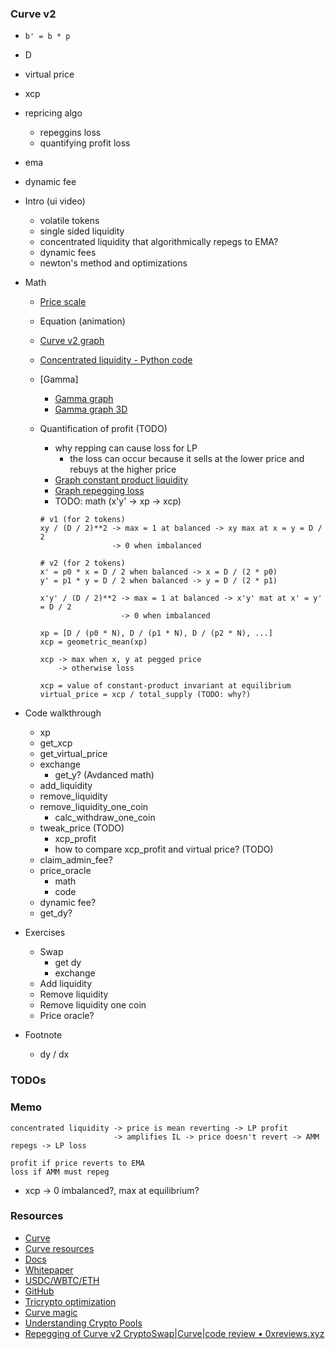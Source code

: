 ### Curve v2

- `b' = b * p`
- D
- virtual price
- xcp
- repricing algo
  - repeggins loss
  - quantifying profit loss
- ema
- dynamic fee

- Intro (ui video)
  - volatile tokens
  - single sided liquidity
  - concentrated liquidity that algorithmically repegs to EMA?
  - dynamic fees
  - newton's method and optimizations
- Math
  - [Price scale](./excalidraw/amm/curve-v2/curve-v2-price-scale.png)
  - Equation (animation)
  - [Curve v2 graph](https://www.desmos.com/calculator/ms7fqtmpxu)
  - [Concentrated liquidity - Python code](./notebook/amm_dy_dx.ipynb)
  - [Gamma]
    - [Gamma graph](https://www.desmos.com/calculator/id0zrk0ucr)
    - [Gamma graph 3D](https://www.desmos.com/3d/siehqqoi40)
  - Quantification of profit (TODO)
    - why repping can cause loss for LP
      - the loss can occur because it sells at the lower price and rebuys at the higher price
    - [Graph constant product liquidity](https://www.desmos.com/calculator/mg1evrmbdq)
    - [Graph repegging loss](https://www.desmos.com/calculator/km1yqb12ik)
    - TODO: math (x'y' -> xp -> xcp)

    ```
    # v1 (for 2 tokens)
    xy / (D / 2)**2 -> max = 1 at balanced -> xy max at x = y = D / 2
                    -> 0 when imbalanced

    # v2 (for 2 tokens)
    x' = p0 * x = D / 2 when balanced -> x = D / (2 * p0)
    y' = p1 * y = D / 2 when balanced -> y = D / (2 * p1)

    x'y' / (D / 2)**2 -> max = 1 at balanced -> x'y' mat at x' = y' = D / 2
                      -> 0 when imbalanced

    xp = [D / (p0 * N), D / (p1 * N), D / (p2 * N), ...]
    xcp = geometric_mean(xp)

    xcp -> max when x, y at pegged price
        -> otherwise loss

    xcp = value of constant-product invariant at equilibrium
    virtual_price = xcp / total_supply (TODO: why?)
    ```

- Code walkthrough
  - xp
  - get_xcp
  - get_virtual_price
  - exchange
    - get_y? (Avdanced math)
  - add_liquidity
  - remove_liquidity
  - remove_liquidity_one_coin
    - calc_withdraw_one_coin
  - tweak_price (TODO)
    - xcp_profit
    - how to compare xcp_profit and virtual price? (TODO)
  - claim_admin_fee?
  - price_oracle
    - math
    - code
  - dynamic fee?
  - get_dy?
- Exercises
  - Swap
    - get dy
    - exchange
  - Add liquidity
  - Remove liquidity
  - Remove liquidity one coin
  - Price oracle?

- Footnote
  - dy / dx


### TODOs


### Memo

```
concentrated liquidity -> price is mean reverting -> LP profit
                       -> amplifies IL -> price doesn't revert -> AMM repegs -> LP loss

profit if price reverts to EMA
loss if AMM must repeg
```

- xcp -> 0 imbalanced?, max at equilibrium?


### Resources

- [Curve](https://curve.fi)
- [Curve resources](https://resources.curve.fi/)
- [Docs](https://docs.curve.fi/)
- [Whitepaper](https://resources.curve.fi/pdf/curve-cryptopools.pdf)
- [USDC/WBTC/ETH](https://etherscan.io/address/0x7f86bf177dd4f3494b841a37e810a34dd56c829b)
- [GitHub](https://github.com/curvefi/tricrypto-ng/blob/main/contracts/main/CurveTricryptoOptimizedWETH.vy)
- [Tricrypto optimization](https://github.com/curvefi/tricrypto-ng/blob/extended-readme/docs/tricrypto_optimisation.pdf)
- [Curve magic](https://hackmd.io/@alltold/curve-magic)
- [Understanding Crypto Pools](https://docs.kokonutswap.finance/understanding-crypto-pools)
- [Repegging of Curve v2 CryptoSwap|Curve|code review • 0xreviews.xyz](https://0xreviews.xyz/posts/2022-03-04-Curve-CryptoSwap-repegging)
